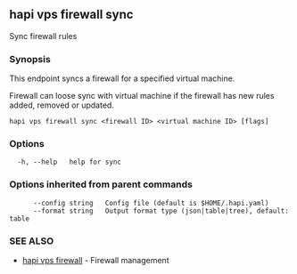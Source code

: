 ## hapi vps firewall sync

Sync firewall rules

### Synopsis

This endpoint syncs a firewall for a specified virtual machine.

Firewall can loose sync with virtual machine if the firewall has new rules added, removed or updated.

```
hapi vps firewall sync <firewall ID> <virtual machine ID> [flags]
```

### Options

```
  -h, --help   help for sync
```

### Options inherited from parent commands

```
      --config string   Config file (default is $HOME/.hapi.yaml)
      --format string   Output format type (json|table|tree), default: table
```

### SEE ALSO

* [hapi vps firewall](hapi_vps_firewall.md)	 - Firewall management

